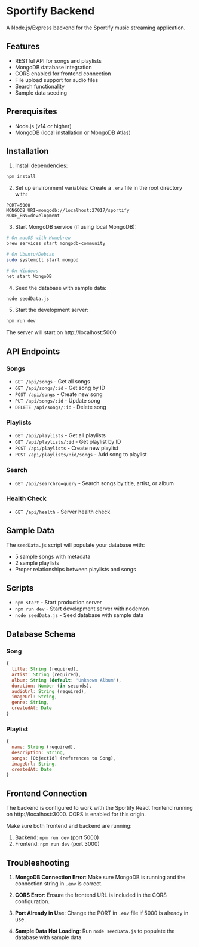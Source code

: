 # Sportify Backend

A Node.js/Express backend for the Sportify music streaming application.

## Features

- RESTful API for songs and playlists
- MongoDB database integration
- CORS enabled for frontend connection
- File upload support for audio files
- Search functionality
- Sample data seeding

## Prerequisites

- Node.js (v14 or higher)
- MongoDB (local installation or MongoDB Atlas)

## Installation

1. Install dependencies:
```bash
npm install
```

2. Set up environment variables:
Create a `.env` file in the root directory with:
```
PORT=5000
MONGODB_URI=mongodb://localhost:27017/sportify
NODE_ENV=development
```

3. Start MongoDB service (if using local MongoDB):
```bash
# On macOS with Homebrew
brew services start mongodb-community

# On Ubuntu/Debian
sudo systemctl start mongod

# On Windows
net start MongoDB
```

4. Seed the database with sample data:
```bash
node seedData.js
```

5. Start the development server:
```bash
npm run dev
```

The server will start on http://localhost:5000

## API Endpoints

### Songs
- `GET /api/songs` - Get all songs
- `GET /api/songs/:id` - Get song by ID
- `POST /api/songs` - Create new song
- `PUT /api/songs/:id` - Update song
- `DELETE /api/songs/:id` - Delete song

### Playlists
- `GET /api/playlists` - Get all playlists
- `GET /api/playlists/:id` - Get playlist by ID
- `POST /api/playlists` - Create new playlist
- `POST /api/playlists/:id/songs` - Add song to playlist

### Search
- `GET /api/search?q=query` - Search songs by title, artist, or album

### Health Check
- `GET /api/health` - Server health check

## Sample Data

The `seedData.js` script will populate your database with:
- 5 sample songs with metadata
- 2 sample playlists
- Proper relationships between playlists and songs

## Scripts

- `npm start` - Start production server
- `npm run dev` - Start development server with nodemon
- `node seedData.js` - Seed database with sample data

## Database Schema

### Song
```javascript
{
  title: String (required),
  artist: String (required),
  album: String (default: 'Unknown Album'),
  duration: Number (in seconds),
  audioUrl: String (required),
  imageUrl: String,
  genre: String,
  createdAt: Date
}
```

### Playlist
```javascript
{
  name: String (required),
  description: String,
  songs: [ObjectId] (references to Song),
  imageUrl: String,
  createdAt: Date
}
```

## Frontend Connection

The backend is configured to work with the Sportify React frontend running on http://localhost:3000. CORS is enabled for this origin.

Make sure both frontend and backend are running:
1. Backend: `npm run dev` (port 5000)
2. Frontend: `npm run dev` (port 3000)

## Troubleshooting

1. **MongoDB Connection Error**: Make sure MongoDB is running and the connection string in `.env` is correct.

2. **CORS Error**: Ensure the frontend URL is included in the CORS configuration.

3. **Port Already in Use**: Change the PORT in `.env` file if 5000 is already in use.

4. **Sample Data Not Loading**: Run `node seedData.js` to populate the database with sample data.
